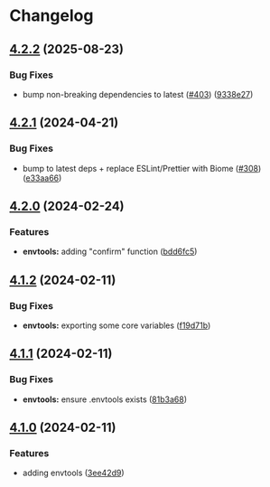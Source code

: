 # Changelog

## [4.2.2](https://github.com/versini-org/node-cli/compare/envtools-v4.2.1...envtools-v4.2.2) (2025-08-23)


### Bug Fixes

* bump non-breaking dependencies to latest ([#403](https://github.com/versini-org/node-cli/issues/403)) ([9338e27](https://github.com/versini-org/node-cli/commit/9338e27122994f5780d3be5c0c5886171b2a059c))

## [4.2.1](https://github.com/aversini/node-cli/compare/envtools-v4.2.0...envtools-v4.2.1) (2024-04-21)


### Bug Fixes

* bump to latest deps + replace ESLint/Prettier with Biome ([#308](https://github.com/aversini/node-cli/issues/308)) ([e33aa66](https://github.com/aversini/node-cli/commit/e33aa66c0a1b95cc7fb9e10cdac2a60eefd309de))

## [4.2.0](https://github.com/aversini/node-cli/compare/envtools-v4.1.2...envtools-v4.2.0) (2024-02-24)


### Features

* **envtools:** adding "confirm" function ([bdd6fc5](https://github.com/aversini/node-cli/commit/bdd6fc58a2742ca4a5a7b19a182acd15f6c62fb8))

## [4.1.2](https://github.com/aversini/node-cli/compare/envtools-v4.1.1...envtools-v4.1.2) (2024-02-11)


### Bug Fixes

* **envtools:** exporting some core variables ([f19d71b](https://github.com/aversini/node-cli/commit/f19d71b1e15f40db680ef88685278d07db3672a2))

## [4.1.1](https://github.com/aversini/node-cli/compare/envtools-v4.1.0...envtools-v4.1.1) (2024-02-11)


### Bug Fixes

* **envtools:** ensure .envtools exists ([81b3a68](https://github.com/aversini/node-cli/commit/81b3a68d1acbf54df7540582d351388bdfca112b))

## [4.1.0](https://github.com/aversini/node-cli/compare/envtools-v4.0.0...envtools-v4.1.0) (2024-02-11)


### Features

* adding envtools ([3ee42d9](https://github.com/aversini/node-cli/commit/3ee42d9c71bdbcb2efa91b3c18b5f6257291784c))
